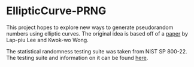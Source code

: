 # EllipticCurve-PRNG

This project hopes to explore new ways to generate pseudorandom numbers using elliptic curves. The original idea is based off of a [paper](https://link.springer.com/content/pdf/10.1007%2F978-0-387-35413-2_12.pdf) by Lap-piu Lee and Kwok-wo Wong.

The statistical randomness testing suite was taken from NIST SP 800-22. The testing suite and information on it can be found [here](URL "https://csrc.nist.gov/Projects/Random-Bit-Generation/Documentation-and-Software").
